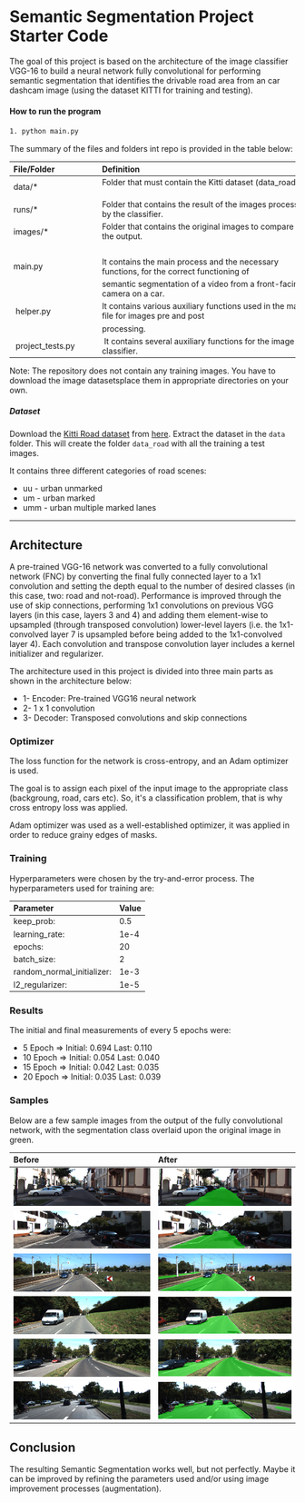 # Semantic Segmentation Project Starter Code

The goal of this project is based on the architecture of the image classifier VGG-16 to build a neural network fully convolutional for performing semantic segmentation that identifies the drivable road area from an car dashcam image (using the dataset KITTI for training and testing).

<!--more-->

[//]: # (Image References)

[image1]: /images/ouu_000001.png "Sample final score"
[image2]: /images/ouu_000017.png "Sample final score"
[image3]: /images/oum_000003.png "Sample final score"
[image4]: /images/oum_000017.png "Sample final score"
[image5]: /images/oumm_000008.png "Sample final score"
[image6]: /images/oumm_000024.png "Sample final score"
[image7]: /images/uu_000001.png "Sample final score"
[image8]: /images/uu_000017.png "Sample final score"
[image9]: /images/um_000003.png "Sample final score"
[image10]: /images/um_000017.png "Sample final score"
[image11]: /images/umm_000008.png "Sample final score"
[image12]: /images/umm_000024.png "Sample final score"

#### How to run the program

```sh
1. python main.py
```

The summary of the files and folders int repo is provided in the table below:

| File/Folder               | Definition                                                                                  |
| :------------------------ | :------------------------------------------------------------------------------------------ |
| data/*                    | Folder that must contain the Kitti dataset (data_road).                                     |
| runs/*                    | Folder that contains the result of the images processed by the classifier.                  |
| images/*                  | Folder that contains the original images to compare with the output.                        |
|                           |                                                                                             |
| main.py                   | It contains the main process and the necessary functions, for the correct functioning of    |
|                           | semantic segmentation of a video from a front-facing camera on a car.                       |
| helper.py                 | It contains various auxiliary functions used in the main file for images pre and post       |
|                           | processing.                                                                                 |
| project_tests.py          | It contains several auxiliary functions for the image classifier.                           |

Note: The repository does not contain any training images. You have to download the image datasetsplace them in appropriate directories on your own.

##### Dataset
Download the [Kitti Road dataset](http://www.cvlibs.net/datasets/kitti/eval_road.php) from [here](http://www.cvlibs.net/download.php?file=data_road.zip).  Extract the dataset in the `data` folder.  This will create the folder `data_road` with all the training a test images.

It contains three different categories of road scenes:
 * uu - urban unmarked
 * um - urban marked
 * umm - urban multiple marked lanes

---
## Architecture

A pre-trained VGG-16 network was converted to a fully convolutional network (FNC) by converting the final fully connected layer to a 1x1 convolution and setting the depth equal to the number of desired classes (in this case, two: road and not-road). Performance is improved through the use of skip connections, performing 1x1 convolutions on previous VGG layers (in this case, layers 3 and 4) and adding them element-wise to upsampled (through transposed convolution) lower-level layers (i.e. the 1x1-convolved layer 7 is upsampled before being added to the 1x1-convolved layer 4). Each convolution and transpose convolution layer includes a kernel initializer and regularizer.

The architecture used in this project is divided into three main parts as shown in the architecture below:

 * 1- Encoder: Pre-trained VGG16 neural network
 * 2- 1 x 1 convolution
 * 3- Decoder: Transposed convolutions and skip connections

### Optimizer

The loss function for the network is cross-entropy, and an Adam optimizer is used.

The goal is to assign each pixel of the input image to the appropriate class (backgroung, road, cars etc). So, it's a classification problem, that is why cross entropy loss was applied.

Adam optimizer was used as a well-established optimizer, it was applied in order to reduce grainy edges of masks.

### Training

Hyperparameters were chosen by the try-and-error process. The hyperparameters used for training are:

| Parameter                  | Value |
| :------------------------- | :---  |
| keep_prob:                 | 0.5   |
| learning_rate:             | 1e-4  |
| epochs:                    | 20    |
| batch_size:                | 2     |
| random_normal_initializer: | 1e-3  |
| l2_regularizer:            | 1e-5  |

### Results

The initial and final measurements of every 5 epochs were:

 * 5 Epoch => Initial: 0.694 Last: 0.110
 * 10 Epoch => Initial: 0.054 Last: 0.040
 * 15 Epoch => Initial: 0.042 Last: 0.035
 * 20 Epoch => Initial: 0.035 Last: 0.039

### Samples

Below are a few sample images from the output of the fully convolutional network, with the segmentation class overlaid upon the original image in green.

|         Before          |         After          |
| :---------------------- | :--------------------- |
| ![Final score][image7]  | ![Final score][image1] |
| ![Final score][image8]  | ![Final score][image2] |
| ![Final score][image9]  | ![Final score][image3] |
| ![Final score][image10] | ![Final score][image4] |
| ![Final score][image11] | ![Final score][image5] |
| ![Final score][image12] | ![Final score][image6] |

## Conclusion

The resulting Semantic Segmentation works well, but not perfectly. Maybe it can be improved by refining the parameters used and/or using image improvement processes (augmentation).